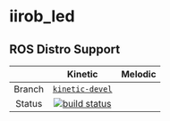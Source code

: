 iirob_led
==========================================

## ROS Distro Support

|         | Kinetic | Melodic |
|:-------:|:-------:|:-------:|
| Branch  | [`kinetic-devel`](https://gitlab.ipr.kit.edu/IIROB/iirob_led/tree/kinetic-devel) | 
| Status  | [![build status](https://gitlab.ipr.kit.edu/IIROB/iirob_led/badges/kinetic-devel/pipeline.svg)](https://gitlab.ipr.kit.edu/IIROB/iirob_led/commits/kinetic-devel) | |

